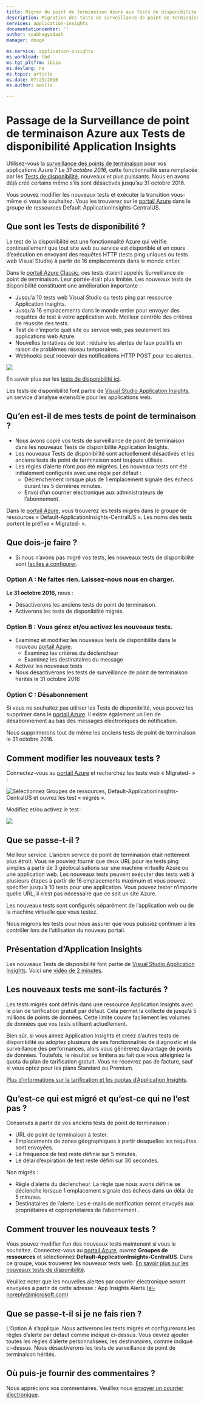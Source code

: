 ```yaml
---
title: Migrer du point de terminaison Azure aux Tests de disponibilité Application Insights
description: Migration des tests de surveillance de point de terminaison Azure classiques vers les Tests de disponibilité Application Insights le 31 octobre 2016.
services: application-insights
documentationcenter: ''
author: soubhagyadash
manager: douge

ms.service: application-insights
ms.workload: tbd
ms.tgt_pltfrm: ibiza
ms.devlang: na
ms.topic: article
ms.date: 07/25/2016
ms.author: awills

---
```

# <a name="moving-from-azure-endpoint-monitoring-to-application-insights-availability-tests"></a>Passage de la Surveillance de point de terminaison Azure aux Tests de disponibilité Application Insights
Utilisez-vous la [surveillance des points de terminaison](https://blogs.msdn.microsoft.com/mast/2013/03/03/windows-azure-portal-update-configure-web-endpoint-status-monitoring-preview/) pour vos applications Azure ? Le *31 octobre 2016*, cette fonctionnalité sera remplacée par les [Tests de disponibilité](app-insights-monitor-web-app-availability.md), nouveaux et plus puissants. Nous en avons déjà créé certains même s’ils sont désactivés jusqu’au 31 octobre 2016. 

Vous pouvez modifier les nouveaux tests et exécuter la transition vous-même si vous le souhaitez. Vous les trouverez sur le [portail Azure](https://portal.azure.com) dans le groupe de ressources Default-ApplicationInsights-CentralUS.

## <a name="what-are-availability-tests?"></a>Que sont les Tests de disponibilité ?
Le test de la disponibilité est une fonctionnalité Azure qui vérifie continuellement que tout site web ou service est disponible et en cours d’exécution en envoyant des requêtes HTTP (tests ping uniques ou tests web Visual Studio) à partir de 16 emplacements dans le monde entier. 

Dans le [portail Azure Classic](https://manage.windowsazure.com), ces tests étaient appelés Surveillance de point de terminaison. Leur portée était plus limitée. Les nouveaux tests de disponibilité constituent une amélioration importante :

* Jusqu’à 10 tests web Visual Studio ou tests ping par ressource Application Insights. 
* Jusqu’à 16 emplacements dans le monde entier pour envoyer des requêtes de test à votre application web. Meilleur contrôle des critères de réussite des tests. 
* Test de n’importe quel site ou service web, pas seulement les applications web Azure.
* Nouvelles tentatives de test : réduire les alertes de faux positifs en raison de problèmes réseau temporaires. 
* Webhooks peut recevoir des notifications HTTP POST pour les alertes.

![](./media/app-insights-migrate-azure-endpoint-tests/16-1test.png)

En savoir plus sur les [tests de disponibilité ici](app-insights-monitor-web-app-availability.md).

Les tests de disponibilité font partie de [Visual Studio Application Insights](app-insights-overview.md), un service d’analyse extensible pour les applications web.

## <a name="so-what's-happening-to-my-endpoint-tests?"></a>Qu’en est-il de mes tests de point de terminaison ?
* Nous avons copié vos tests de surveillance de point de terminaison dans les nouveaux Tests de disponibilité Application Insights.
* Les nouveaux Tests de disponibilité sont actuellement désactivés et les anciens tests de point de terminaison sont toujours utilisés.
* Les règles d’alerte n’ont *pas* été migrées. Les nouveaux tests ont été initialement configurés avec une règle par défaut :
  * Déclenchement lorsque plus de 1 emplacement signale des échecs durant les 5 dernières minutes.
  * Envoi d’un courrier électronique aux administrateurs de l’abonnement.

Dans le [portail Azure](https://portal.azure.com), vous trouverez les tests migrés dans le groupe de ressources « Default-ApplicationInsights-CentralUS ». Les noms des tests portent le préfixe « Migrated- ». 

## <a name="what-do-i-need-to-do?"></a>Que dois-je faire ?
* Si nous n’avons pas migré vos tests, les nouveaux tests de disponibilité sont [faciles à configurer](app-insights-monitor-web-app-availability.md).

### <a name="option-a:-do-nothing.-leave-it-to-us."></a>Option A : Ne faites rien. Laissez-nous nous en charger.
**Le 31 octobre 2016,** nous :

* Désactiverons les anciens tests de point de terminaison.
* Activerons les tests de disponibilité migrés.

### <a name="option-b:-you-manage-and/or-enable-the-new-tests."></a>Option B : Vous gérez et/ou activez les nouveaux tests.
* Examinez et modifiez les nouveaux tests de disponibilité dans le nouveau [portail Azure](https://portal.azure.com). 
  * Examinez les critères du déclencheur
  * Examinez les destinataires du message
* Activez les nouveaux tests
* Nous désactiverons les tests de surveillance de point de terminaison hérités le 31 octobre 2016 

### <a name="option-c:-opt-out"></a>Option C : Désabonnement
Si vous ne souhaitez pas utiliser les Tests de disponibilité, vous pouvez les supprimer dans le [portail Azure](https://portal.azure.com). Il existe également un lien de désabonnement au bas des messages électroniques de notification.

Nous supprimerons tout de même les anciens tests de point de terminaison le 31 octobre 2016. 

## <a name="how-do-i-edit-the-new-tests?"></a>Comment modifier les nouveaux tests ?
Connectez-vous au [portail Azure](https://portal.azure.com) et recherchez les tests web « Migrated- » : 

![Sélectionnez Groupes de ressources, Default-ApplicationInsights-CentralUS et ouvrez les test « migrés ».](./media/app-insights-migrate-azure-endpoint-tests/20.png)

Modifiez et/ou activez le test :

![](./media/app-insights-migrate-azure-endpoint-tests/21.png)

## <a name="why-is-this-happening?"></a>Que se passe-t-il ?
Meilleur service. L’ancien service de point de terminaison était nettement plus étroit. Vous ne pouviez fournir que deux URL pour les tests ping simples à partir de 3 géolocalisations sur une machine virtuelle Azure ou une application web. Les nouveaux tests peuvent exécuter des tests web à plusieurs étapes à partir de 16 emplacements maximum et vous pouvez spécifier jusqu’à 10 tests pour une application. Vous pouvez tester n’importe quelle URL, il n’est pas nécessaire que ce soit un site Azure.

Les nouveaux tests sont configurés séparément de l’application web ou de la machine virtuelle que vous testez. 

Nous migrons les tests pour nous assurer que vous puissiez continuer à les contrôler lors de l’utilisation du nouveau portail. 

## <a name="what-is-application-insights?"></a>Présentation d’Application Insights
Les nouveaux Tests de disponibilité font partie de [Visual Studio Application Insights](app-insights-overview.md). Voici une [vidéo de 2 minutes](http://go.microsoft.com/fwlink/?LinkID=733921).

## <a name="am-i-paying-for-the-new-tests?"></a>Les nouveaux tests me sont-ils facturés ?
Les tests migrés sont définis dans une ressource Application Insights avec le plan de tarification gratuit par défaut. Cela permet la collecte de jusqu’à 5 millions de points de données. Cette limite couvre facilement les volumes de données que vos tests utilisent actuellement. 

Bien sûr, si vous aimez Application Insights et créez d’autres tests de disponibilité ou adoptez plusieurs de ses fonctionnalités de diagnostic et de surveillance des performances, alors vous génèrerez davantage de points de données.  Toutefois, le résultat se limitera au fait que vous atteigniez le quota du plan de tarification gratuit. Vous ne recevrez pas de facture, sauf si vous optez pour les plans Standard ou Premium. 

[Plus d’informations sur la tarification et les quotas d’Application Insights](app-insights-pricing.md). 

## <a name="what-is-and-isn't-migrated?"></a>Qu’est-ce qui est migré et qu’est-ce qui ne l’est pas ?
Conservés à partir de vos anciens tests de point de terminaison :

* URL de point de terminaison à tester.
* Emplacements de zones géographiques à partir desquelles les requêtes sont envoyées.
* La fréquence de test reste définie sur 5 minutes.
* Le délai d’expiration de test reste défini sur 30 secondes. 

Non migrés :

* Règle d’alerte du déclencheur. La règle que nous avons définie se déclenche lorsque 1 emplacement signale des échecs dans un délai de 5 minutes.
* Destinataires de l’alerte. Les e-mails de notification seront envoyés aux propriétaires et copropriétaires de l’abonnement . 

## <a name="how-do-i-find-the-new-tests?"></a>Comment trouver les nouveaux tests ?
Vous pouvez modifier l’un des nouveaux tests maintenant si vous le souhaitez. Connectez-vous au [portail Azure](https://portal.azure.com), ouvrez **Groupes de ressources** et sélectionnez **Default-ApplicationInsights-CentralUS**. Dans ce groupe, vous trouverez les nouveaux tests web. [En savoir plus sur les nouveaux tests de disponibilité](app-insights-monitor-web-app-availability.md).

Veuillez noter que les nouvelles alertes par courrier électronique seront envoyées à partir de cette adresse : App Insights Alerts (ai-noreply@microsoft.com)

## <a name="what-happens-if-i-do-nothing?"></a>Que se passe-t-il si je ne fais rien ?
L’Option A s’applique. Nous activerons les tests migrés et configurerons les règles d’alerte par défaut comme indiqué ci-dessus. Vous devrez ajouter toutes les règles d’alerte personnalisées, les destinataires, comme indiqué ci-dessus. Nous désactiverons les tests de surveillance de point de terminaison hérités. 

## <a name="where-can-i-provide-feedback-on-this?"></a>Où puis-je fournir des commentaires ?
Nous apprécions vos commentaires. Veuillez nous [envoyer un courrier électronique](mailto:vsai@microsoft.com). 

<!--HONumber=Oct16_HO2-->


